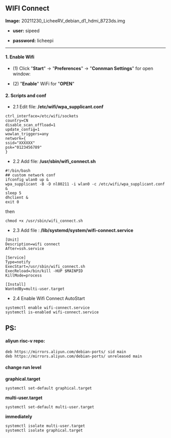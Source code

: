 ## WIFI Connect

**Image:** 20211230_LicheeRV_debian_d1_hdmi_8723ds.img

- **user:** sipeed

- **password:** licheepi

----

#### 1. Enable Wifi

- (1) Click "**Start**" -> "**Preferences**" -> "**Connman Settings**" for open window:

- (2) "**Enable**" WiFi for "**OPEN**"

#### 2. Scripts and conf

- 2.1 Edit file: **/etc/wifi/wpa_supplicant.conf**

```
ctrl_interface=/etc/wifi/sockets
country=CN
disable_scan_offload=1
update_config=1
wowlan_triggers=any
network={
ssid="XXXXXX"
psk="0123456789"
}
```

- 2.2 Add file: **/usr/sbin/wifi_connect.sh**

```
#!/bin/bash
## custom network conf
ifconfig wlan0 up &
wpa_supplicant -B -D nl80211 -i wlan0 -c /etc/wifi/wpa_supplicant.conf &
sleep 5
dhclient &
exit 0
```

then

```
chmod +x /usr/sbin/wifi_connect.sh
```

- 2.3 Add file : **/lib/systemd/system/wifi-connect.service**

``` 
[Unit]
Description=wifi connect
After=ssh.service

[Service]
Type=notify
ExecStart=/usr/sbin/wifi_connect.sh
ExecReload=/bin/kill -HUP $MAINPID
KillMode=process

[Install]
WantedBy=multi-user.target
```

- 2.4 Enable Wifi Connect AutoStart

```
systemctl enable wifi-connect.service
systemctl is-enabled wifi-connect.service
```

## PS:

#### aliyun risc-v repo:

```
deb https://mirrors.aliyun.com/debian-ports/ sid main
deb https://mirrors.aliyun.com/debian-ports/ unreleased main
```

#### change run level

**graphical.target**

```
systemctl set-default graphical.target
```

**multi-user.target**

```
systemctl set-default multi-user.target
```

**immediately**

```
systemctl isolate multi-user.target
systemctl isolate graphical.target
```
